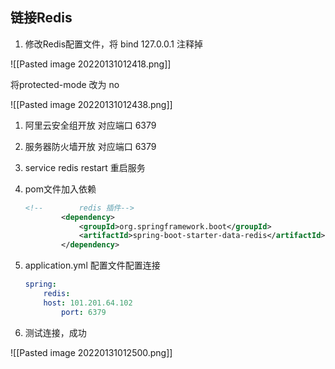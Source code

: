 ## 链接Redis

1.  修改Redis配置文件，将 bind 127.0.0.1 注释掉

![[Pasted image 20220131012418.png]]

将protected-mode 改为 no

![[Pasted image 20220131012438.png]]

1.  阿里云安全组开放 对应端口 6379
2.  服务器防火墙开放 对应端口 6379
3.  service redis restart 重启服务
4.  pom文件加入依赖
    
    ```xml
    <!--        redis 插件-->
            <dependency>
                <groupId>org.springframework.boot</groupId>
                <artifactId>spring-boot-starter-data-redis</artifactId>
            </dependency>
    ```
    
5.  application.yml 配置文件配置连接
    
    ```yaml
    spring:
    	redis:
        host: 101.201.64.102
    		port: 6379
    ```
    
6.  测试连接，成功
    
![[Pasted image 20220131012500.png]]



